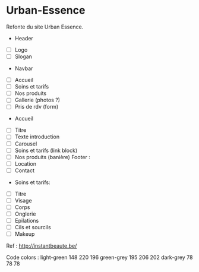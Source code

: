 # Urban-Essence
Refonte du site Urban Essence.

- Header 
- [ ] Logo
- [ ] Slogan

- Navbar 
- [ ] Accueil
- [ ] Soins et tarifs 
- [ ] Nos produits 
- [ ] Gallerie (photos ?) 
- [ ] Pris de rdv (form)

- Accueil 
- [ ] Titre
- [ ] Texte introduction
- [ ] Carousel 
- [ ] Soins et tarifs (link block)
- [ ] Nos produits (banière)
Footer : 
- [ ] Location 
- [ ] Contact 

- Soins et tarifs: 
- [ ] Titre
- [ ] Visage
- [ ] Corps 
- [ ] Onglerie
- [ ] Epilations
- [ ] Cils et sourcils
- [ ] Makeup

Ref : http://instantbeaute.be/

Code colors : 
light-green 148	220	196	
green-grey 195	206	202	
dark-grey 78 78	78	
